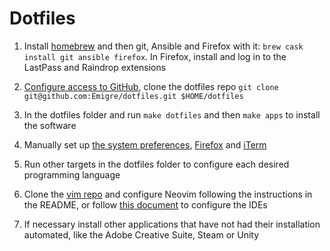 # Dotfiles

1. Install [homebrew](https://brew.sh/) and then git, Ansible and Firefox with it: `brew cask install git ansible firefox`. In Firefox, install and log in to the LastPass and Raindrop extensions

2. [Configure access to GitHub](docs/GITHUB.md), clone the dotfiles repo `git clone git@github.com:Emigre/dotfiles.git $HOME/dotfiles`

3. In the dotfiles folder and run `make dotfiles` and then `make apps` to install the software

4. Manually set up [the system preferences](docs/OSX.md), [Firefox](docs/FIREFOX.md) and [iTerm](docs/ITERM.md)

5. Run other targets in the dotfiles folder to configure each desired programming language

6. Clone the [vim repo](https://github.com/Emigre/vim) and configure Neovim following the instructions in the README, or follow [this document](docs/IDES.md) to configure the IDEs

7. If necessary install other applications that have not had their installation automated, like the Adobe Creative Suite, Steam or Unity
